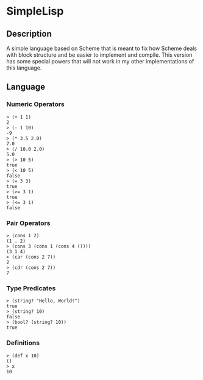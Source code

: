 # SimpleLisp
## Description
A simple language based on Scheme that is meant to fix how Scheme deals with
block structure and be easier to implement and compile. This version has some
special powers that will not work in my other implementations of this language.


## Language
### Numeric Operators
```
> (+ 1 1)
2
> (- 1 10)
-9
> (* 3.5 2.0)
7.0
> (/ 10.0 2.0)
5.0
> (> 10 5)
true
> (< 10 5)
false
> (= 3 3)
true
> (>= 3 1)
true
> (<= 3 1)
false
```
### Pair Operators
```
> (cons 1 2)
(1 . 2)
> (cons 3 (cons 1 (cons 4 ())))
(3 1 4)
> (car (cons 2 7))
2
> (cdr (cons 2 7))
7
```
### Type Predicates
```
> (string? "Hello, World!")
true
> (string? 10)
false
> (bool? (string? 10))
true
```
### Definitions
```
> (def x 10)
()
> x
10
```
